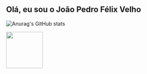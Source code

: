 ## Olá, eu sou o João Pedro Félix Velho

![Anurag's GitHub stats](https://github-readme-stats.vercel.app/api?username=tiofelx&show_icons=true&theme=github_dark) 

<img height="100em" src="https://cdn.jsdelivr.net/gh/devicons/devicon/icons/javascript/javascript-original.svg" />

